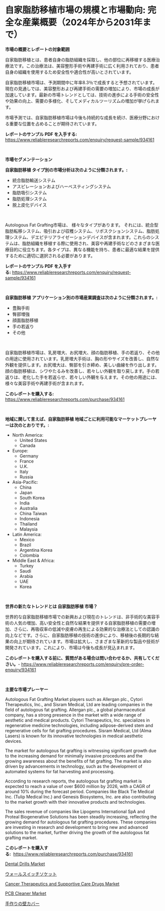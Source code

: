 <p><h1>自家脂肪移植市場の規模と市場動向: 完全な産業概要（2024年から2031年まで）</h1></p><p><strong>市場の概要とレポートの対象範囲</strong></p>
<p><p>自家脂肪移植とは、患者自身の脂肪組織を採取し、他の部位に再移植する医療治療法です。この治療法は、美容整形手術や再建手術に広く利用されており、患者自身の組織を使用するため安全性や適合性が高いとされています。</p><p>自家脂肪移植市場は、予測期間中に年率8.3％で成長すると予想されています。現在の見通しでは、美容整形および再建手術の需要の増加により、市場の成長が加速しています。最新の市場トレンドとしては、技術の進歩による手術の安全性や効果の向上、需要の多様化、そしてメディカルツーリズムの増加が挙げられます。</p><p>市場予測では、自家脂肪移植市場は今後も持続的な成長を続け、医療分野における重要な位置を占めることが期待されています。</p></p>
<p><strong>レポートのサンプル PDF を入手する:</strong> <a href="https://www.reliableresearchreports.com/enquiry/request-sample/934161">https://www.reliableresearchreports.com/enquiry/request-sample/934161</a></p>
<p>&nbsp;</p>
<p><strong>市場セグメンテーション</strong></p>
<p><strong>自家脂肪移植 タイプ別の市場分析は次のように分類されます。:</strong></p>
<p><ul><li>統合脂肪輸送システム</li><li>アスピレーションおよびハーベスティングシステム</li><li>脂肪吸引システム</li><li>脂肪処理システム</li><li>脱上皮化デバイス</li></ul></p>
<p>&nbsp;</p>
<p><p>Autologous Fat Grafting市場は、 様々なタイプがあります。 それには、統合型脂肪転移システム、吸引および収穫システム、リポスクションシステム、脂肪処理システム、デエピテリアライゼーションデバイスが含まれます。これらのシステムは、脂肪組織を移植する際に使用され、美容や再建手術などのさまざまな医療目的に役立ちます。各タイプは、異なる機能を持ち、患者に最適な結果を提供するために適切に選択される必要があります。</p></p>
<p><strong>レポートのサンプル PDF を入手する:</strong>&nbsp;<a href="https://www.reliableresearchreports.com/enquiry/request-sample/934161">https://www.reliableresearchreports.com/enquiry/request-sample/934161</a></p>
<p>&nbsp;</p>
<p><strong> 自家脂肪移植 アプリケーション別の市場産業調査は次のように分類されます。:</strong></p>
<p><ul><li>豊胸手術</li><li>臀部増強</li><li>顔面脂肪移植</li><li>手の若返り</li><li>その他</li></ul></p>
<p>&nbsp;</p>
<p><p>自家脂肪移植市場は、乳房増大、お尻増大、顔の脂肪移植、手の若返り、その他の用途に使用されています。乳房増大手術は、胸の形やサイズを改善し、自然な外観を提供します。お尻増大は、臀部を引き締め、美しい曲線を作り出します。顔の脂肪移植は、シワやたるみを改善し、若々しい外観を取り戻します。手の若返りは、老化した手を若返らせ、若々しい外観を与えます。その他の用途には、様々な美容手術や再建手術が含まれます。</p></p>
<p><strong>このレポートを購入する:</strong>&nbsp; <a href="https://www.reliableresearchreports.com/purchase/934161">https://www.reliableresearchreports.com/purchase/934161</a></p>
<p>&nbsp;</p>
<p><strong>地域に関して言えば、自家脂肪移植 地域ごとに利用可能なマーケットプレーヤーは次のとおりです。:</strong></p>
<p><ul>
    <li>
        North America:
        <ul>
            <li>United States</li>
            <li>Canada</li>
        </ul>
    </li>
    <li>
        Europe:
        <ul>
            <li>Germany</li>
            <li>France</li>
            <li>U.K.</li>
            <li>Italy</li>
            <li>Russia</li>
        </ul>
    </li>
    <li>
        Asia-Pacific:
        <ul>
            <li>China</li>
            <li>Japan</li>
            <li>South Korea</li>
            <li>India</li>
            <li>Australia</li>
            <li>China Taiwan</li>
            <li>Indonesia</li>
            <li>Thailand</li>
            <li>Malaysia</li>
        </ul>
    </li>
    <li>
        Latin America:
        <ul>
            <li>Mexico</li>
            <li>Brazil</li>
            <li>Argentina Korea</li>
            <li>Colombia</li>
        </ul>
    </li>
    <li>
        Middle East & Africa:
        <ul>
            <li>Turkey</li>
            <li>Saudi</li>
            <li>Arabia</li>
            <li>UAE</li>
            <li>Korea</li>
        </ul>
    </li>
    </ul></p>
<p>&nbsp;</p>
<p><strong>世界の新たなトレンドとは 自家脂肪移植 市場？</strong></p>
<p><p>世界的な自家脂肪移植市場での新興および現在のトレンドは、非手術的な美容手術の人気の増加、高い安全性と自然な結果を提供する自家脂肪移植の需要の増加、さらに、再吸収率の低減や皮膚の再生による効果的な治療法としての認識の向上などです。さらに、自家脂肪移植の技術の進歩により、移植後の長期的な結果の向上が期待されています。市場は拡大し、さまざまな革新的な製品や技術が開発されています。これにより、市場は今後も成長が見込まれます。</p></p>
<p><strong>このレポートを購入する前に、質問がある場合は問い合わせるか、共有してください。</strong>- <a href="https://www.reliableresearchreports.com/enquiry/pre-order-enquiry/934161">https://www.reliableresearchreports.com/enquiry/pre-order-enquiry/934161</a></p>
<p>&nbsp;</p>
<p><strong>主要な市場プレーヤー</strong></p>
<p><p>Autologous Fat Grafting Market players such as Allergan plc., Cytori Therapeutics, Inc., and Sisram Medical, Ltd are leading companies in the field of autologous fat grafting. Allergan plc., a global pharmaceutical company, has a strong presence in the market with a wide range of aesthetic and medical products. Cytori Therapeutics, Inc. specializes in regenerative medicine technologies, including adipose-derived stem and regenerative cells for fat grafting procedures. Sisram Medical, Ltd (Alma Lasers) is known for its innovative technologies in medical aesthetic devices.</p><p>The market for autologous fat grafting is witnessing significant growth due to the increasing demand for minimally invasive procedures and the growing awareness about the benefits of fat grafting. The market is also driven by advancements in technology, such as the development of automated systems for fat harvesting and processing.</p><p>According to research reports, the autologous fat grafting market is expected to reach a value of over $600 million by 2026, with a CAGR of around 10% during the forecast period. Companies like Black Tie Medical Inc. (Tulip Medical Inc.) and Genesis Biosystems, Inc. are also contributing to the market growth with their innovative products and technologies.</p><p>The sales revenue of companies like Lipogems International SpA and Proteal Biogenerative Solutions has been steadily increasing, reflecting the growing demand for autologous fat grafting procedures. These companies are investing in research and development to bring new and advanced solutions to the market, further driving the growth of the autologous fat grafting market.</p></p>
<p><strong>このレポートを購入する:</strong>&nbsp;&nbsp;<a href="https://www.reliableresearchreports.com/purchase/934161">https://www.reliableresearchreports.com/purchase/934161</a></p>
<p><p><a href="https://github.com/RickHolmes3/Market-Research-Report-List-3/blob/main/dental-drills-market.md">Dental Drills Market</a></p><p><a href="https://medium.com/@briaabshire64/%E5%A3%81%E3%82%B9%E3%82%A4%E3%83%83%E3%83%81%E3%82%BD%E3%82%B1%E3%83%83%E3%83%88%E5%B8%82%E5%A0%B4-%E5%B8%82%E5%A0%B4%E3%82%B7%E3%82%A7%E3%82%A2-%E5%B8%82%E5%A0%B4%E5%8B%95%E5%90%91-%E5%B0%86%E6%9D%A5%E3%81%AE%E6%88%90%E9%95%B7%E3%82%92%E6%8E%A2%E3%82%8B-38ecfd419171">ウォールスイッチソケット</a></p><p><a href="https://issuu.com/reportprime-2/docs/cancer-therapeutics-and-supportive-care-drugs-mark">Cancer Therapeutics and Supportive Care Drugs Market</a></p><p><a href="https://cute-banjo-8ca.notion.site/PCB-Cleaner-Market-Offer-Valuable-Insights-into-Market-Size-Market-Share-Market-Trends-and-Projec-36f50ebf710441458a3055a9ad78955e">PCB Cleaner Market</a></p><p><a href="https://medium.com/@briaabshire64/%E6%89%8B%E4%BD%9C%E3%82%8A%E5%A3%81%E3%82%AB%E3%83%90%E3%83%BC%E3%81%AE%E5%B8%82%E5%A0%B4%E5%8B%95%E5%90%91%E3%81%A8%E5%B8%82%E5%A0%B4%E5%88%86%E6%9E%90%E3%81%AF-2024%E5%B9%B4%E3%81%8B%E3%82%892031%E5%B9%B4%E3%81%BE%E3%81%A7%E3%81%AE%E4%BA%88%E6%B8%AC%E3%81%95%E3%82%8C%E3%81%A6%E3%81%84%E3%81%BE%E3%81%99-55972e2dc301">手作りの壁カバー</a></p></p>